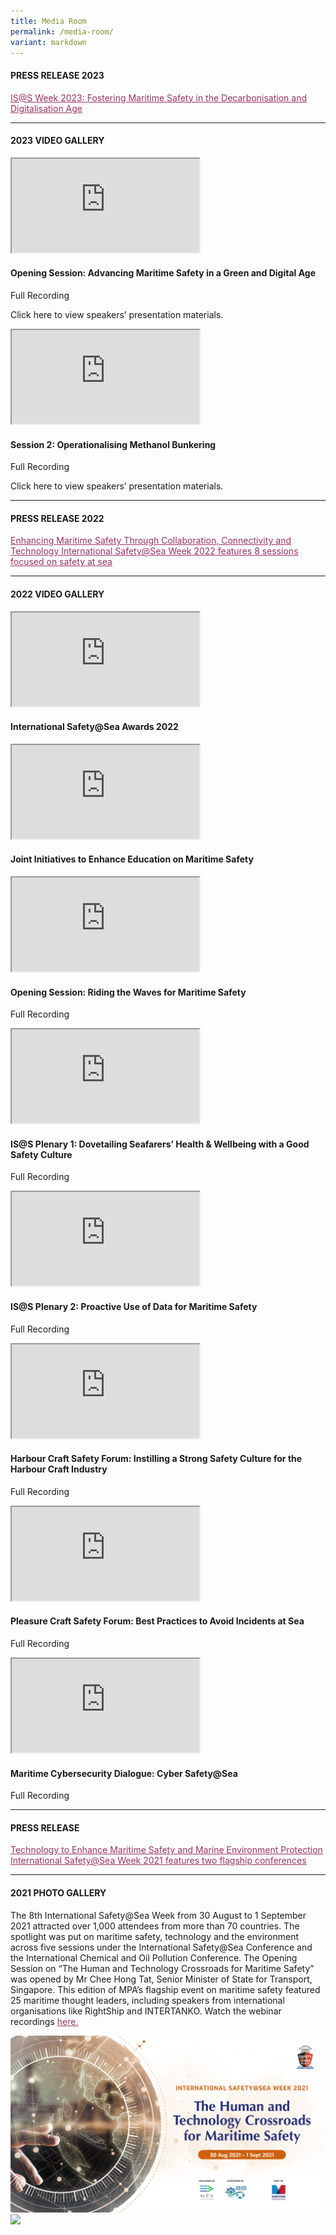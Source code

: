 ```yaml
---
title: Media Room
permalink: /media-room/
variant: markdown
---
```

<div class="row mx-0">
<div class="col is-12 mx-auto text-center">



<h4 class="mb-4 text-dark">PRESS RELEASE 2023</h4>
<p class="mt-4">
<span style="text-decoration: underline;">
<span style="color: #5c1d5e;">
<a style="color: #993366; text-decoration: underline;" target="_new" href="https://www.mpa.gov.sg/media-centre/details/is@s-week-2023-fostering-maritime-safety-in-the-decarbonisation-and-digitalisation-age">IS@S Week 2023: Fostering Maritime Safety in the Decarbonisation and Digitalisation Age</a>
</span>
</span>
</p>

<hr class="my-5">
<h4 class="mb-4 text-dark">2023 VIDEO GALLERY</h4>



<div class="row">

<div class="col is-6 mb-4">
<div class="bp-youtube">
<iframe allowfullscreen="allowfullscreen" src="https://www.youtube.com/embed/w0LzyV3x4DU" class="embed-responsive-item"></iframe>
</div>
<h4 class="text-info">Opening Session: Advancing Maritime Safety in a Green and Digital Age</h4>
<p style="text-align:left;">Full Recording</p>
<p style="text-align:left;">Click here to view speakers’ presentation materials.</p>
</div>

<div class="col is-6 mb-4">
<div class="bp-youtube">
<iframe allowfullscreen="allowfullscreen" src="https://www.youtube.com/embed/uGaMOkQnHNM" class="embed-responsive-item"></iframe>
</div>
<h4 class="text-info">Session 2: Operationalising Methanol Bunkering</h4>
<p style="text-align:left;">Full Recording</p>
<p style="text-align:left;">Click here to view speakers’ presentation materials.</p>
</div>

</div>
<hr class="my-5">

</div>
</div>


<div class="row mx-0">
<div class="col is-12 mx-auto text-center">



<h4 class="mb-4 text-dark">PRESS RELEASE 2022</h4>
<p class="mt-4">
<span style="text-decoration: underline;">
<span style="color: #5c1d5e;">
<a style="color: #993366; text-decoration: underline;" target="_new" href="https://www.mpa.gov.sg/docs/mpalibraries/media-releases/news-release---international-safety-at-sea-week-by-mpa">Enhancing Maritime Safety Through Collaboration, Connectivity and Technology
International Safety@Sea Week 2022 features 8 sessions focused on safety at sea</a>
</span>
</span>
</p>

<hr class="my-5">


<h4 class="mb-4 text-dark">2022 VIDEO GALLERY</h4>



<div class="row">

<div class="col is-6 mb-4">
<div class="bp-youtube">
<iframe allowfullscreen="allowfullscreen" src="https://www.youtube.com/embed/w0LzyV3x4DU" class="embed-responsive-item"></iframe>
</div>
<h4 class="text-info">International Safety@Sea Awards 2022</h4>
</div>

<div class="col is-6 mb-4">
<div class="bp-youtube">
<iframe allowfullscreen="allowfullscreen" src="https://www.youtube.com/embed/uGaMOkQnHNM" class="embed-responsive-item"></iframe>
</div>
<h4 class="text-info">Joint Initiatives to Enhance Education on Maritime Safety</h4>
</div>

</div>



<div class="row">

<div class="col is-6 mb-4">
<div class="bp-youtube">
<iframe allowfullscreen="allowfullscreen" src="https://www.youtube.com/embed/ko-xER2fxzw" class="embed-responsive-item"></iframe>
</div>
<h4 class="text-info">Opening Session: Riding the Waves for Maritime Safety</h4>
<p style="text-align:left;">Full Recording</p>
</div>

<div class="col is-6 mb-4">
<div class="bp-youtube">
<iframe allowfullscreen="allowfullscreen" src="https://www.youtube.com/embed/6VwCzFmLX1w" class="embed-responsive-item"></iframe>
</div>
<h4 class="text-info">IS@S Plenary 1: Dovetailing Seafarers’ Health &amp; Wellbeing with a Good Safety Culture</h4>
<p style="text-align:left;">Full Recording</p>
</div>

</div>



<div class="row">

<div class="col is-6 mb-4">
<div class="bp-youtube">
<iframe allowfullscreen="allowfullscreen" src="https://www.youtube.com/embed/vkiJWV0Vr6M" class="embed-responsive-item"></iframe>
</div>
<h4 class="text-info">IS@S Plenary 2: Proactive Use of Data for Maritime Safety</h4>
<p style="text-align:left;">Full Recording</p>
</div>

<div class="col is-6 mb-4">
<div class="bp-youtube">
<iframe allowfullscreen="allowfullscreen" src="https://www.youtube.com/embed/jPniEkTkfhA" class="embed-responsive-item"></iframe>
</div>
<h4 class="text-info">Harbour Craft Safety Forum: Instilling a Strong Safety Culture for the Harbour Craft Industry</h4>
<p style="text-align:left;">Full Recording</p>
</div>

</div>



<div class="row">

<div class="col is-6 mb-4">
<div class="bp-youtube">
<iframe allowfullscreen="allowfullscreen" src="https://www.youtube.com/embed/T9uVZqfQGU0" class="embed-responsive-item"></iframe>
</div>
<h4 class="text-info">Pleasure Craft Safety Forum: Best Practices to Avoid Incidents at Sea</h4>
<p style="text-align:left;">Full Recording</p>
</div>

<div class="col is-6 mb-4">
<div class="bp-youtube">
<iframe allowfullscreen="allowfullscreen" src="https://www.youtube.com/embed/LU61fZml3-s" class="embed-responsive-item"></iframe>
</div>
<h4 class="text-info">Maritime Cybersecurity Dialogue: Cyber Safety@Sea</h4>
<p style="text-align:left;">Full Recording</p>
</div>

</div>

<hr class="my-5">


<h4 class="mb-4 text-dark">PRESS RELEASE</h4>
<p class="mt-4">
<span style="text-decoration: underline;">
<span style="color: #5c1d5e;">
<a style="color: #993366; text-decoration: underline;" href="/images/Press Release_Day_1.pdf">Technology to Enhance Maritime Safety and Marine Environment Protection <br>International Safety@Sea Week 2021 features two flagship conferences</a>
</span>
</span>
</p>
<hr class="my-5">
<h4 class="mb-4 text-dark">2021 PHOTO GALLERY</h4>
<p class="mt-4">The 8th International Safety@Sea Week from 30 August to 1 September 2021 attracted over 1,000 attendees from more than 70 countries. The spotlight was put on maritime safety, technology and the environment across five sessions under the International Safety@Sea Conference and the International Chemical and Oil Pollution Conference. The Opening Session on “The Human and Technology Crossroads for Maritime Safety” was opened by Mr Chee Hong Tat, Senior Minister of State for Transport, Singapore. This edition of MPA’s flagship event on maritime safety featured 25 maritime thought leaders, including speakers from international organisations like RightShip and INTERTANKO. Watch the webinar recordings <a style="color: #993366; text-decoration: underline;" href="https://youtube.com/playlist?list=PLtnss4YyvyaZWL9Yk7hDWkz0J55N0-53X">here.</a>
</p>
<div class="row px-3">
<div class="col is-6 mb-4">
<img src="/images/1.jpg">
</div>
<div class="col is-6 mb-4">
<img src="/images/2.png">
</div>
</div>
<div class="row gallery-row gallery3 mx-0">
<div class="col is-4 mb-4">
<div style="background-image: url('/images/3.jpg');background-position: center; background-repeat: no-repeat; background-size: cover;" class="media-height"></div>
</div>
<div class="col is-4 mb-4">
<div style="background-image: url('/images/4.jpg');background-position: center; background-repeat: no-repeat; background-size: cover;" class="media-height"></div>
</div>
<div class="col is-4 mb-4">
<div style="background-image: url('/images/5.png');background-position: center; background-repeat: no-repeat; background-size: cover;" class="media-height"></div>
</div>
</div>
<div class="row">
<div class="col is-4 mb-4">
<div style="background-image: url('/images/6.jpg');background-position: center; background-repeat: no-repeat; background-size: cover;" class="media-height"></div>
</div>
<div class="col is-4 mb-4">
<div style="background-image: url('/images/7.jpg');background-position: center; background-repeat: no-repeat; background-size: cover;" class="media-height"></div>
</div>
<div class="col is-4 mb-4">
<div style="background-image: url('/images/8.png');background-position: center; background-repeat: no-repeat; background-size: cover;" class="media-height"></div>
</div>
</div>
<div class="row">
<div class="col is-4 mb-4">
<div style="background-image: url('/images/9.png');background-position: center; background-repeat: no-repeat; background-size: cover;" class="media-height"></div>
</div>
<div class="col is-4 mb-4">
<div style="background-image: url('/images/10.jpg');background-position: center; background-repeat: no-repeat; background-size: cover;" class="media-height"></div>
</div>
<div class="col is-4 mb-4">
<div style="background-image: url('/images/11.png');background-position: center; background-repeat: no-repeat; background-size: cover;" class="media-height"></div>
</div>
</div>
<div class="row">
<div class="col is-4 mb-4">
<div style="background-image: url('/images/12.jpg');background-position: center; background-repeat: no-repeat; background-size: cover;" class="media-height"></div>
</div>
<div class="col is-4 mb-4">
<div style="background-image: url('/images/13.jpg');background-position: center; background-repeat: no-repeat; background-size: cover;" class="media-height"></div>
</div>
</div>
<hr class="my-5">
<h4 class="mb-4 text-dark">2021 VIDEO GALLERY</h4>
<div class="row">
<div class="col is-6 mb-4">
<div class="bp-youtube">
<iframe allowfullscreen="allowfullscreen" src="https://www.youtube.com/embed/7oORxVZY4_0" class="embed-responsive-item"></iframe>
</div>
<h4 class="text-info">Opening Session: The Human and Technology Crossroads for Maritime Safety</h4>
<p>Full Recording</p>
</div>
<div class="col is-6 mb-4">
<div class="bp-youtube">
<iframe allowfullscreen="allowfullscreen" src="https://www.youtube.com/embed/A3btxNUfv6Y" class="embed-responsive-item"></iframe>
</div>
<h4 class="text-info">MPA International Safety@Sea Awards 2021</h4>
<p>Full Recording</p>
</div>
</div>
<div class="row">
<div class="col is-6 mb-4">
<div class="bp-youtube">
<iframe allowfullscreen="allowfullscreen" src="https://www.youtube.com/embed/kblPMWK-ytE" class="embed-responsive-item"></iframe>
</div>
<h4 class="text-info">IS@S Plenary 1: Safer Carriage of Goods – What More Must Be Done?</h4>
<p>Full Recording</p>
</div>
<div class="col is-6 mb-4">
<div class="bp-youtube">
<iframe allowfullscreen="allowfullscreen" src="https://www.youtube.com/embed/9mSicHCQqKk" class="embed-responsive-item"></iframe>
</div>
<h4 class="text-info">IS@S Plenary 2: Rethinking Crew Training in a VUCA World</h4>
<p>Full Recording</p>
</div>
</div>
<div class="row">
<div class="col is-6 mb-4">
<div class="bp-youtube">
<iframe allowfullscreen="allowfullscreen" src="https://www.youtube.com/embed/60IO5pUhiIY" class="embed-responsive-item"></iframe>
</div>
<h4 class="text-info">ICOPCE Plenary 1: Future Proofing Marine Environment Protection in a Changing Landscape</h4>
<p>Full Recording</p>
</div>
<div class="col is-6 mb-4">
<div class="bp-youtube">
<iframe allowfullscreen="allowfullscreen" src="https://www.youtube.com/embed/FsJf7t8BPWk" class="embed-responsive-item"></iframe>
</div>
<h4 class="text-info">ICOPCE Plenary 2: Navigating the Increased Complexity of Incident Management</h4>
<p>Full Recording</p>
</div>
</div>
<hr class="my-5">
<h4 class="mb-4 text-dark">2020 PHOTO GALLERY</h4>
<p class="mt-4">MPA organised the International Safety@Sea Webinar Series from 30 November to 1 December 2020. More than 900 attendees from over 40 countries participated in the four sessions which discussed maritime safety, seafarers’ mental health &amp; wellness, ship safety and incidents, as well as ship management in the new normal. The Opening Session on “Maritime Safety: New Normal, New Paradigms” was opened by Mr Chee Hong Tat, Senior Minister of State for Foreign Affairs and Transport, Singapore. The seventh edition of MPA’s flagship event on maritime safety featured 21 speakers from across the maritime community including international organisations like the International Maritime Organization, The International Chamber of Shipping, The Nautical Institute, BIMCO and the International Association of Classification Societies. Watch the webinar recordings <a style="color: #993366; text-decoration: underline;" href="https://www.youtube.com/playlist?list=PLtnss4YyvyaaOnjqIxMimNqh6UhURUkXO">here.</a>
</p>
<div class="row px-3">
<div class="col is-6 mb-4">
<img src="/images/media/Photo01.jpg">
</div>
<div class="col is-6 mb-4">
<img src="/images/media/Photo02.jpg">
</div>
</div>
<div class="row gallery-row gallery3 mx-0">
<div class="col is-4 mb-4">
<div style="background-image: url('/images/media/2020/1_Group_photo_OC.jpg');background-position: center; background-repeat: no-repeat; background-size: cover;" class="media-height"></div>
</div>
<div class="col is-4 mb-4">
<div style="background-image: url('/images/media/2020/2_SMS_Chee_Hong_Tat_MOT.jpg');background-position: center; background-repeat: no-repeat; background-size: cover;" class="media-height"></div>
</div>
<div class="col is-4 mb-4">
<div style="background-image: url('/images/media/2020/3_Heike_Deggim_IMO.jpg');background-position: center; background-repeat: no-repeat; background-size: cover;" class="media-height"></div>
</div>
</div>
<div class="row">
<div class="col is-4 mb-4">
<div style="background-image: url('/images/media/2020/4_DSC03418_resized.jpg');background-position: center; background-repeat: no-repeat; background-size: cover;" class="media-height"></div>
</div>
<div class="col is-4 mb-4">
<div style="background-image: url('/images/media/2020/5_7911_resized.jpg');background-position: center; background-repeat: no-repeat; background-size: cover;" class="media-height"></div>
</div>
<div class="col is-4 mb-4">
<div style="background-image: url('/images/media/2020/6_3434_resized.jpg');background-position: center; background-repeat: no-repeat; background-size: cover;" class="media-height"></div>
</div>
</div>
<div class="row">
<div class="col is-4 mb-4">
<div style="background-image: url('/images/media/2020/7_Dr_Cao_Desheng_CHINA_MSA.jpg');background-position: center; background-repeat: no-repeat; background-size: cover;" class="media-height"></div>
</div>
<div class="col is-4 mb-4">
<div style="background-image: url('/images/media/2020/8_Esben_Poulsson_ICS.jpg');background-position: center; background-repeat: no-repeat; background-size: cover;" class="media-height"></div>
</div>
<div class="col is-4 mb-4">
<div style="background-image: url('/images/media/2020/9_OpeningSessionPanellists.jpg');background-position: center; background-repeat: no-repeat; background-size: cover;" class="media-height"></div>
</div>
</div>
<div class="row">
<div class="col is-4 mb-4">
<div style="background-image: url('/images/media/2020/10_07959_resized.jpg');background-position: center; background-repeat: no-repeat; background-size: cover;" class="media-height"></div>
</div>
<div class="col is-4 mb-4">
<div style="background-image: url('/images/media/2020/11_03285_resized.jpg');background-position: center; background-repeat: no-repeat; background-size: cover;" class="media-height"></div>
</div>
<div class="col is-4 mb-4">
<div style="background-image: url('/images/media/2020/12_Jillian_Carson-Jackson_NI.jpg');background-position: center; background-repeat: no-repeat; background-size: cover;" class="media-height"></div>
</div>
</div>
<div class="row">
<div class="col is-4 mb-4">
<div style="background-image: url('/images/media/2020/13_3126_resized.jpg');background-position: center; background-repeat: no-repeat; background-size: cover;" class="media-height"></div>
</div>
<div class="col is-4 mb-4">
<div style="background-image: url('/images/media/2020/14_3134_resized.jpg');background-position: center; background-repeat: no-repeat; background-size: cover;" class="media-height"></div>
</div>
<div class="col is-4 mb-4">
<div style="background-image: url('/images/media/2020/15_3137_resized.jpg');background-position: center; background-repeat: no-repeat; background-size: cover;" class="media-height"></div>
</div>
</div>
<div class="row">
<div class="col is-4 mb-4">
<div style="background-image: url('/images/media/2020/16_03500_resized.jpg');background-position: center; background-repeat: no-repeat; background-size: cover;" class="media-height"></div>
</div>
<div class="col is-4 mb-4">
<div style="background-image: url('/images/media/2020/17_3177_resized.jpg');background-position: center; background-repeat: no-repeat; background-size: cover;" class="media-height"></div>
</div>
<div class="col is-4 mb-4">
<div style="background-image: url('/images/media/2020/18_3228_resized.jpg');background-position: center; background-repeat: no-repeat; background-size: cover;" class="media-height"></div>
</div>
</div>
<div class="row">
<div class="col is-4 mb-4">
<div style="background-image: url('/images/media/2020/19_3123_resized.jpg');background-position: center; background-repeat: no-repeat; background-size: cover;" class="media-height"></div>
</div>
<div class="col is-4 mb-4">
<div style="background-image: url('/images/media/2020/20_3154_resized.jpg');background-position: center; background-repeat: no-repeat; background-size: cover;" class="media-height"></div>
</div>
<div class="col is-4 mb-4">
<div style="background-image: url('/images/media/2020/21_3257_resized.jpg');background-position: center; background-repeat: no-repeat; background-size: cover;" class="media-height"></div>
</div>
</div>
<div class="row">
<div class="col is-4 mb-4">
<div style="background-image: url('/images/media/2020/22_3311_resized.jpg');background-position: center; background-repeat: no-repeat; background-size: cover;" class="media-height"></div>
</div>
<div class="col is-4 mb-4">
<div style="background-image: url('/images/media/2020/23_Jakob_Larsen_BIMCO.jpg');background-position: center; background-repeat: no-repeat; background-size: cover;" class="media-height"></div>
</div>
<div class="col is-4 mb-4">
<div style="background-image: url('/images/media/2020/24_2380_resized.jpg');background-position: center; background-repeat: no-repeat; background-size: cover;" class="media-height"></div>
</div>
</div>
<div class="row">
<div class="col is-4 mb-4">
<div style="background-image: url('/images/media/2020/25_2330_resized.jpg');background-position: center; background-repeat: no-repeat; background-size: cover;" class="media-height"></div>
</div>
<div class="col is-4 mb-4">
<div style="background-image: url('/images/media/2020/26_2366_resized.jpg');background-position: center; background-repeat: no-repeat; background-size: cover;" class="media-height"></div>
</div>
<div class="col is-4 mb-4">
<div style="background-image: url('/images/media/2020/27_2415_resized.jpg');background-position: center; background-repeat: no-repeat; background-size: cover;" class="media-height"></div>
</div>
</div>
<div class="row">
<div class="col is-4 mb-4">
<div style="background-image: url('/images/media/2020/28_2292_resized.jpg');background-position: center; background-repeat: no-repeat; background-size: cover;" class="media-height"></div>
</div>
<div class="col is-4 mb-4">
<div style="background-image: url('/images/media/2020/29_2261_resized.jpg');background-position: center; background-repeat: no-repeat; background-size: cover;" class="media-height"></div>
</div>
<div class="col is-4 mb-4">
<div style="background-image: url('/images/media/2020/30_Koichi_Fujiwara_IACS.jpg');background-position: center; background-repeat: no-repeat; background-size: cover;" class="media-height"></div>
</div>
</div>
<div class="row">
<div class="col is-4 mb-4">
<div style="background-image: url('/images/media/2020/31_2670_resized.jpg');background-position: center; background-repeat: no-repeat; background-size: cover;" class="media-height"></div>
</div>
<div class="col is-4 mb-4">
<div style="background-image: url('/images/media/2020/32_2546_resized.jpg');background-position: center; background-repeat: no-repeat; background-size: cover;" class="media-height"></div>
</div>
<div class="col is-4 mb-4">
<div style="background-image: url('/images/media/2020/33_2583_resized.jpg');background-position: center; background-repeat: no-repeat; background-size: cover;" class="media-height"></div>
</div>
</div>
<div class="row">
<div class="col is-4 mb-4">
<div style="background-image: url('/images/media/2020/34_2511_resized.jpg');background-position: center; background-repeat: no-repeat; background-size: cover;" class="media-height"></div>
</div>
<div class="col is-4 mb-4">
<div style="background-image: url('/images/media/2020/35_2684_resized.jpg');background-position: center; background-repeat: no-repeat; background-size: cover;" class="media-height"></div>
</div>
</div>
<hr class="my-5">
<h4 class="mb-4 text-dark">2020 VIDEO GALLERY</h4>
<div class="row">
<div class="col is-6 mb-4">
<div class="bp-youtube">
<iframe allowfullscreen="allowfullscreen" src="https://www.youtube.com/embed/6kPSPpQ2hwE" class="embed-responsive-item"></iframe>
</div>
<h4 class="text-info">Maritime Singapore United</h4>
<p>A tribute to our MaritimeSG workers. <br>A salute from MPA, Singapore Maritime Foundation, Singapore Shipping Association and Singapore Maritime Officers’ Union to all working tirelessly to keep the Port of Singapore running, the goods moving and the economy going. </p>
</div>
<div class="col is-6 mb-4">
<div class="bp-youtube">
<iframe allowfullscreen="allowfullscreen" src="https://www.youtube.com/embed/4CVp07MvNUs" class="embed-responsive-item"></iframe>
</div>
<h4 class="text-info">MPA Next-Generation Patrol Craft</h4>
<p>The Maritime and Port Authority of Singapore (MPA) has launched six next-generation patrol craft to enhance its frontline capabilities to ensure navigational safety, and enhance the protection of the marine environment in the Port of Singapore.</p>
</div>
</div>
<div class="row">
<div class="col is-6 mb-4">
<div class="bp-youtube">
<iframe allowfullscreen="allowfullscreen" src="https://www.youtube.com/embed/3oQ1xwG73ts" class="embed-responsive-item"></iframe>
</div>
<h4 class="text-info">Opening Session: Maritime Safety: New Normal, New Paradigms</h4>
<p>Full Recording</p>
</div>
<div class="col is-6 mb-4">
<div class="bp-youtube">
<iframe allowfullscreen="allowfullscreen" src="https://www.youtube.com/embed/LycGtmXulUQ" class="embed-responsive-item"></iframe>
</div>
<h4 class="text-info">MPA International Safety@Sea Awards 2020</h4>
<p>Full Recording</p>
</div>
</div>
<div class="row">
<div class="col is-6 mb-4">
<div class="bp-youtube">
<iframe allowfullscreen="allowfullscreen" src="https://www.youtube.com/embed/5XUlhsuDDZQ" class="embed-responsive-item"></iframe>
</div>
<h4 class="text-info">Plenary 1: Mental Health and Wellness – Helping Seafarers Cope Better during a Pandemic</h4>
<p>Full Recording</p>
</div>
<div class="col is-6 mb-4">
<div class="bp-youtube">
<iframe allowfullscreen="allowfullscreen" src="https://www.youtube.com/embed/gupLed09X_M" class="embed-responsive-item"></iframe>
</div>
<h4 class="text-info">Plenary 2: Ship Safety – Reflecting on Incidents, Causality and the Way Forward</h4>
<p>Full Recording</p>
</div>
</div>
<div class="row">
<div class="col is-6 mb-4">
<div class="bp-youtube">
<iframe allowfullscreen="allowfullscreen" src="https://www.youtube.com/embed/2FkfhHQhrHg" class="embed-responsive-item"></iframe>
</div>
<h4 class="text-info">Plenary 3: Ship Management – Lessons Learnt for Safety and Standards in the New Normal</h4>
<p>Full Recording</p>
</div>
<div class="col is-6 mb-4">
</div>
</div>
<h4 class="mb-4 text-dark">
<br>2019 PHOTO GALLERY
</h4>
<p class="mt-4">MPA held the sixth edition of the annual International Safety@Sea Week in August 2019 to raise safety awareness and instill a safety-first culture at sea. As part of MPA’s flagship event on maritime safety, the fourth International Safety@Sea Conference centered on the theme of ‘Maritime Safety in a Digital Age’. Attended by nearly 300 international maritime professionals from 29 countries, the event facilitated a dynamic exchange of ideas and best practices on enhancing maritime safety.</p>
<div class="row gallery-row gallery3 mx-0">
<div class="col is-4 mb-4">
<div style="background-image: url('/images/media/2019/MPA-ISAS2019-01.jpg');background-position: center; background-repeat: no-repeat; background-size: cover;" class="media-height"></div>
</div>
<div class="col is-4 mb-4">
<div style="background-image: url('/images/media/2019/MPA-ISAS2019-02.jpg');background-position: center; background-repeat: no-repeat; background-size: cover;" class="media-height"></div>
</div>
<div class="col is-4 mb-4">
<div style="background-image: url('/images/media/2019/MPA-ISAS2019-04.jpg');background-position: center; background-repeat: no-repeat; background-size: cover;" class="media-height"></div>
</div>
</div>
<div class="row">
<div class="col is-4 mb-4">
<div style="background-image: url('/images/media/2019/MPA-ISAS2019-05.jpg');background-position: center; background-repeat: no-repeat; background-size: cover;" class="media-height"></div>
</div>
<div class="col is-4 mb-4">
<div style="background-image: url('/images/media/2019/MPA-ISAS2019-06.jpg');background-position: center; background-repeat: no-repeat; background-size: cover;" class="media-height"></div>
</div>
<div class="col is-4 mb-4">
<div style="background-image: url('/images/media/2019/MPA-ISAS2019-03.jpg');background-position: center; background-repeat: no-repeat; background-size: cover;" class="media-height"></div>
</div>
</div>
<div class="row">
<div class="col is-4 mb-4">
<div style="background-image: url('/images/media/2019/MPA-ISAS2019-07.jpg');background-position: center; background-repeat: no-repeat; background-size: cover;" class="media-height"></div>
</div>
<div class="col is-4 mb-4">
<div style="background-image: url('/images/media/2019/MPA-ISAS2019-08.jpg');background-position: center; background-repeat: no-repeat; background-size: cover;" class="media-height"></div>
</div>
<div class="col is-4 mb-4">
<div style="background-image: url('/images/media/2019/MPA-ISAS2019-09.jpg');background-position: center; background-repeat: no-repeat; background-size: cover;" class="media-height"></div>
</div>
</div>
<div class="row">
<div class="col is-4 mb-4">
<div style="background-image: url('/images/media/2019/MPA-ISAS2019-11.jpg');background-position: center; background-repeat: no-repeat; background-size: cover;" class="media-height"></div>
</div>
<div class="col is-4 mb-4">
<div style="background-image: url('/images/media/2019/MPA-ISAS2019-10.jpg');background-position: center; background-repeat: no-repeat; background-size: cover;" class="media-height"></div>
</div>
<div class="col is-4 mb-4">
<div style="background-image: url('/images/media/2019/MPA-ISAS2019-12.jpg');background-position: center; background-repeat: no-repeat; background-size: cover;" class="media-height"></div>
</div>
</div>
<div class="row">
<div class="col is-4 mb-4">
<div style="background-image: url('/images/media/2019/MPA-ISAS2019-13.jpg');background-position: center; background-repeat: no-repeat; background-size: cover;" class="media-height"></div>
</div>
<div class="col is-4 mb-4">
<div style="background-image: url('/images/media/2019/MPA-ISAS2019-14.jpg');background-position: center; background-repeat: no-repeat; background-size: cover;" class="media-height"></div>
</div>
</div>
</div>
</div>
<style>
.media-height {
height: 25vh;
}
.content h4{
color: #004f9f;
margin-top:16px;
}	
</style>